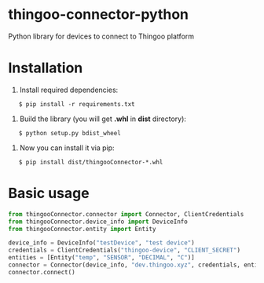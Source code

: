 # thingoo-connector-python
Python library for devices to connect to Thingoo platform

# Installation
1. Install required dependencies:
```shell script
   $ pip install -r requirements.txt
```
1. Build the library (you will get **.whl** in **dist** directory):
```shell script
   $ python setup.py bdist_wheel
```
1. Now you can install it via pip:
```shell script
   $ pip install dist/thingooConnector-*.whl
```

# Basic usage
```python
from thingooConnector.connector import Connector, ClientCredentials
from thingooConnector.device_info import DeviceInfo
from thingooConnector.entity import Entity

device_info = DeviceInfo("testDevice", "test device")
credentials = ClientCredentials("thingoo-device", "CLIENT_SECRET")
entities = [Entity("temp", "SENSOR", "DECIMAL", "C")]
connector = Connector(device_info, "dev.thingoo.xyz", credentials, entities)
connector.connect()
```